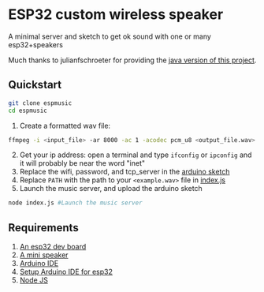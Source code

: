 # ESP32 custom wireless speaker

A minimal server and sketch to get ok sound with one or many esp32+speakers

Much thanks to julianfschroeter for providing the [java version of this project](https://www.hackster.io/julianfschroeter/stream-your-audio-on-the-esp32-2e4661).

## Quickstart
```bash
git clone espmusic
cd espmusic
```

1. Create a formatted wav file:
```bash
ffmpeg -i <input_file> -ar 8000 -ac 1 -acodec pcm_u8 <output_file.wav>
````
2. Get your ip address: open a terminal and type `ifconfig` or `ipconfig` and it will probably be near the word "inet"
3. Replace the wifi, password, and tcp_server in the [arduino sketch]()
4. Replace `PATH` with the path to your `<example.wav>` file in [index.js]()
5. Launch the music server, and upload the arduino sketch
```bash
node index.js #Launch the music server
```

## Requirements
1. [An esp32 dev board]()
2. [A mini speaker]()
3. [Arduino IDE]()
4. [Setup Arduino IDE for esp32]()
5. [Node JS]()